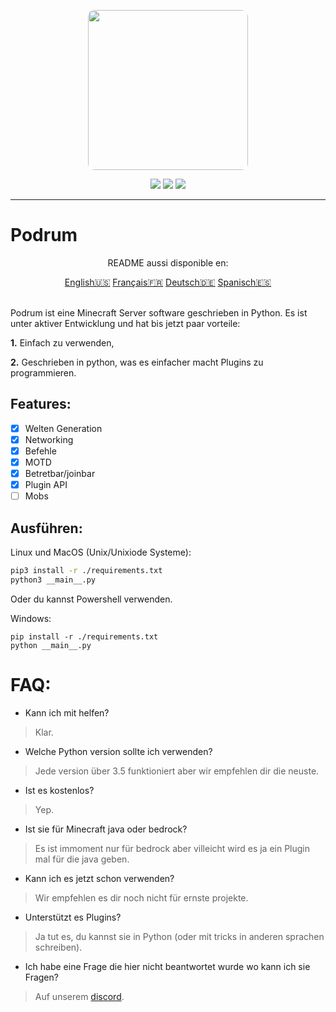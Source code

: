 <p align="center">
  <img width="256" style="border-radius:10px;" height="256" src="https://cdn.discordapp.com/attachments/576826528671858709/766767561681141790/Logo.png">


<div align="center">
    <a href="https://discord.gg/ScSsnwQ4kW"><img src="https://img.shields.io/discord/821124503185653803?style=flat-square"/></a>
    <a href="https://www.codefactor.io/repository/github/podrum/podrum"><img src="https://www.codefactor.io/repository/github/podrum/podrum/badge?style=flat-square"/></a>
    <a href="https://podrum.github.io/"><img src="https://img.shields.io/badge/website-online-orange?style=flat-square"/></a>
</div>
<hr/>

# Podrum

<p align="center">README aussi disponible en:</p>
<div align="center">
  <a href="../README.md">English🇺🇸</a>
  <a href="./README_FR.md">Français🇫🇷</a>
  <a href="./README_DE.md">Deutsch🇩🇪</a>
  <a href="./README_ES.md">Spanisch🇪🇸</a>
 </div>
<br>


Podrum ist eine Minecraft Server software geschrieben in Python.
Es ist unter aktiver Entwicklung und hat bis jetzt paar vorteile:

**1.** Einfach zu verwenden,

**2.** Geschrieben in python, was es einfacher macht Plugins zu programmieren.

## Features:
 - [x] Welten Generation
 - [x] Networking
 - [x] Befehle
 - [x] MOTD
 - [x] Betretbar/joinbar
 - [x] Plugin API
 - [ ] Mobs 

## Ausführen:
Linux und MacOS (Unix/Unixiode Systeme):
```sh
pip3 install -r ./requirements.txt
python3 __main__.py
```
Oder du kannst Powershell verwenden.

Windows:
```batch
pip install -r ./requirements.txt
python __main__.py
```

# FAQ:
 - Kann ich mit helfen?
 > Klar.
 - Welche Python version sollte ich verwenden?
 > Jede version über 3.5 funktioniert aber wir empfehlen dir die neuste.
 - Ist es kostenlos?
 > Yep.
 - Ist sie für Minecraft java oder bedrock?
 > Es ist immoment nur für bedrock aber villeicht wird es ja ein Plugin mal für die java geben.
 - Kann ich es jetzt schon verwenden?
 > Wir empfehlen es dir noch nicht für ernste projekte.
 - Unterstützt es Plugins?
 > Ja tut es, du kannst sie in Python (oder mit tricks in anderen sprachen schreiben).
 - Ich habe eine Frage die hier nicht beantwortet wurde wo kann ich sie Fragen?
 > Auf unserem [discord](https://discord.gg/ScSsnwQ4kW).

